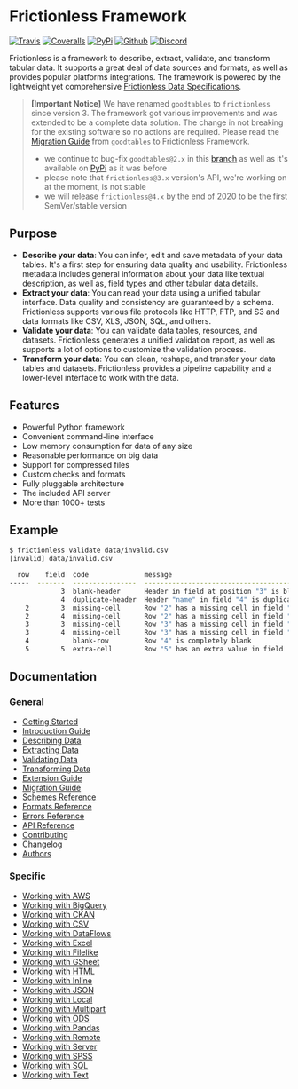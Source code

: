 # Frictionless Framework

[![Travis](https://img.shields.io/travis/frictionlessdata/frictionless-py/master.svg)](https://travis-ci.org/frictionlessdata/frictionless-py)
[![Coveralls](http://img.shields.io/coveralls/frictionlessdata/frictionless-py.svg?branch=master)](https://coveralls.io/r/frictionlessdata/frictionless-py?branch=master)
[![PyPi](https://img.shields.io/pypi/v/frictionless.svg)](https://pypi.python.org/pypi/frictionless)
[![Github](https://img.shields.io/badge/github-master-brightgreen)](https://github.com/frictionlessdata/frictionless-py)
[![Discord](https://img.shields.io/badge/chat-discord-brightgreen)](https://discord.com/channels/695635777199145130/695635777199145133)

Frictionless is a framework to describe, extract, validate, and transform tabular data. It supports a great deal of data sources and formats, as well as provides popular platforms integrations. The framework is powered by the lightweight yet comprehensive [Frictionless Data Specifications](https://specs.frictionlessdata.io/).

> **[Important Notice]** We have renamed `goodtables` to `frictionless` since version 3. The framework got various improvements and was extended to be a complete data solution. The change in not breaking for the existing software so no actions are required. Please read the [Migration Guide](https://frictionlessdata.io/tooling/python/migration-guide/) from `goodtables` to Frictionless Framework.
> - we continue to bug-fix `goodtables@2.x` in this [branch](https://github.com/frictionlessdata/goodtables-py/tree/goodtables) as well as it's available on [PyPi](https://pypi.org/project/goodtables/) as it was before
> - please note that `frictionless@3.x` version's API, we're working on at the moment, is not stable
> - we will release `frictionless@4.x` by the end of 2020 to be the first SemVer/stable version

## Purpose

- **Describe your data**: You can infer, edit and save metadata of your data tables. It's a first step for ensuring data quality and usability. Frictionless metadata includes general information about your data like textual description, as well as, field types and other tabular data details.
- **Extract your data**: You can read your data using a unified tabular interface. Data quality and consistency are guaranteed by a schema. Frictionless supports various file protocols like HTTP, FTP, and S3 and data formats like CSV, XLS, JSON, SQL, and others.
- **Validate your data**: You can validate data tables, resources, and datasets. Frictionless generates a unified validation report, as well as supports a lot of options to customize the validation process.
- **Transform your data**: You can clean, reshape, and transfer your data tables and datasets. Frictionless provides a pipeline capability and a lower-level interface to work with the data.

## Features

- Powerful Python framework
- Convenient command-line interface
- Low memory consumption for data of any size
- Reasonable performance on big data
- Support for compressed files
- Custom checks and formats
- Fully pluggable architecture
- The included API server
- More than 1000+ tests

## Example

```bash
$ frictionless validate data/invalid.csv
[invalid] data/invalid.csv

  row    field  code              message
-----  -------  ----------------  --------------------------------------------
             3  blank-header      Header in field at position "3" is blank
             4  duplicate-header  Header "name" in field "4" is duplicated
    2        3  missing-cell      Row "2" has a missing cell in field "field3"
    2        4  missing-cell      Row "2" has a missing cell in field "name2"
    3        3  missing-cell      Row "3" has a missing cell in field "field3"
    3        4  missing-cell      Row "3" has a missing cell in field "name2"
    4           blank-row         Row "4" is completely blank
    5        5  extra-cell        Row "5" has an extra value in field  "5"
```

## Documentation

### General

- [Getting Started](https://frictionlessdata.io/tooling/python/getting-started/)
- [Introduction Guide](https://frictionlessdata.io/tooling/python/introduction-guide/)
- [Describing Data](https://frictionlessdata.io/tooling/python/describing-data/)
- [Extracting Data](https://frictionlessdata.io/tooling/python/extracting-data/)
- [Validating Data](https://frictionlessdata.io/tooling/python/validating-data/)
- [Transforming Data](https://frictionlessdata.io/tooling/python/transforming-data/)
- [Extension Guide](https://frictionlessdata.io/tooling/python/extension-guide/)
- [Migration Guide](https://frictionlessdata.io/tooling/python/migration-guide/)
- [Schemes Reference](https://frictionlessdata.io/tooling/python/schemes-reference/)
- [Formats Reference](https://frictionlessdata.io/tooling/python/formats-reference/)
- [Errors Reference](https://frictionlessdata.io/tooling/python/errors-reference/)
- [API Reference](https://frictionlessdata.io/tooling/python/api-reference/)
- [Contributing](https://frictionlessdata.io/tooling/python/contributing/)
- [Changelog](https://frictionlessdata.io/tooling/python/changelog/)
- [Authors](https://frictionlessdata.io/tooling/python/authors/)

### Specific

- [Working with AWS](https://frictionlessdata.io/tooling/python/working-with-aws/)
- [Working with BigQuery](https://frictionlessdata.io/tooling/python/working-with-bigquery/)
- [Working with CKAN](https://frictionlessdata.io/tooling/python/working-with-ckan/)
- [Working with CSV](https://frictionlessdata.io/tooling/python/working-with-csv/)
- [Working with DataFlows](https://frictionlessdata.io/tooling/python/working-with-dataflows/)
- [Working with Excel](https://frictionlessdata.io/tooling/python/working-with-excel/)
- [Working with Filelike](https://frictionlessdata.io/tooling/python/working-with-filelike/)
- [Working with GSheet](https://frictionlessdata.io/tooling/python/working-with-gsheet/)
- [Working with HTML](https://frictionlessdata.io/tooling/python/working-with-html/)
- [Working with Inline](https://frictionlessdata.io/tooling/python/working-with-inline/)
- [Working with JSON](https://frictionlessdata.io/tooling/python/working-with-json/)
- [Working with Local](https://frictionlessdata.io/tooling/python/working-with-local/)
- [Working with Multipart](https://frictionlessdata.io/tooling/python/working-with-multipart/)
- [Working with ODS](https://frictionlessdata.io/tooling/python/working-with-ods/)
- [Working with Pandas](https://frictionlessdata.io/tooling/python/working-with-pandas/)
- [Working with Remote](https://frictionlessdata.io/tooling/python/working-with-remote/)
- [Working with Server](https://frictionlessdata.io/tooling/python/working-with-server/)
- [Working with SPSS](https://frictionlessdata.io/tooling/python/working-with-spss/)
- [Working with SQL](https://frictionlessdata.io/tooling/python/working-with-sql/)
- [Working with Text](https://frictionlessdata.io/tooling/python/working-with-text/)
